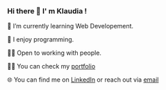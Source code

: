 ### Hi there 👋 I' m Klaudia !


 🌱 I’m currently learning Web Developement.
 
 🥑 I enjoy programming.
 
 🙌🏻 Open to working with people.

 👩‍💻 You can check my [portfolio](https://imaginative-froyo-748def.netlify.app/)

 🌐 You can find me on [LinkedIn](www.linkedin.com/in/klaudiawroblewska0410) or reach out via [email](kwroblewska0410@gmail.com)
